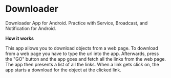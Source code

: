 # Downloader
Downloader App for Android. Practice with Service, Broadcast, and Notification for Android.

__How it works__

This app allows you to download objects from a web page. To download from a web page you have to type the url into the app. Afterwards, press the "GO" button and the app goes and fetch all the links from the web page. The app then presents a list of all the links. When a link gets click on, the app starts a download for the object at the clicked link.

